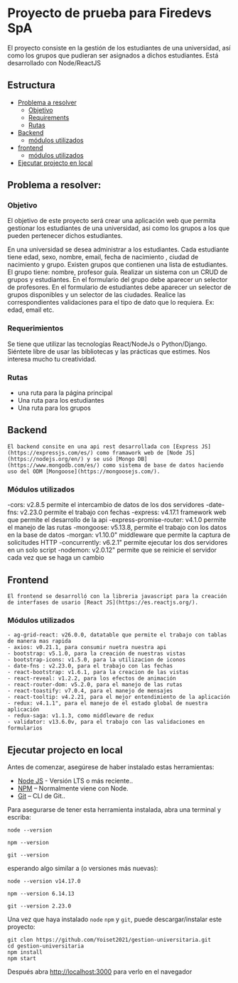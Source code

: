 # Proyecto de prueba para Firedevs SpA

El proyecto consiste en la gestión de los estudiantes de una universidad, así como los grupos que pudieran ser asignados a dichos estudiantes. Está desarrollado con Node/ReactJS

## Estructura

- [Problema a resolver](#problema-a-resolver)
  - [Objetivo](#objetivo)
  - [Requirements](#requirements)
  - [Rutas](#rutas)
- [Backend](#backend)
  - [módulos utilizados](#modulos-utilizados)
- [frontend](#frontend)
  - [módulos utilizados](#modulos-utilizados)
- [Ejecutar projecto en local](#ejecutar-projecto-en-local)

## Problema a resolver:

### Objetivo

El objetivo de este proyecto será crear una aplicación web que permita gestionar los estudiantes de una universidad, asi como los grupos a los que pueden pertenecer dichos estudiantes.

En una universidad se desea administrar a los estudiantes.
Cada estudiante tiene edad, sexo, nombre, email, fecha de nacimiento , ciudad de
nacimiento y grupo.
Existen grupos que contienen una lista de estudiantes. El grupo tiene: nombre, profesor guía.
Realizar un sistema con un CRUD de grupos y estudiantes.
En el formulario del grupo debe aparecer un selector de profesores.
En el formulario de estudiantes debe aparecer un selector de grupos disponibles y un
selector de las ciudades.
Realice las correspondientes validaciones para el tipo de dato que lo requiera. Ex: edad, email
etc.

### Requerimientos

Se tiene que utilizar las tecnologías React/NodeJs o Python/Django. Siéntete libre de usar las bibliotecas y las prácticas que estimes. Nos interesa mucho tu creatividad.

### Rutas

- una ruta para la página principal
- Una ruta para los estudiantes
- Una ruta para los grupos

## Backend

    El backend consite en una api rest desarrollada con [Express JS](https://expressjs.com/es/) como framawork web de [Node JS](https://nodejs.org/en/) y se usó [Mongo DB](https://www.mongodb.com/es/) como sistema de base de datos haciendo uso del ODM [Mongoose](https://mongoosejs.com/).

### Módulos utilizados

-cors: v2.8.5 permite el intercambio de datos de los dos servidores
-date-fns: v2.23.0 permite el trabajo con fechas
-express: v4.17.1 framework web que permite el desarrollo de la api
-express-promise-router: v4.1.0 permite el manejo de las rutas
-mongoose: v5.13.8, permite el trabajo con los datos en la base de datos
-morgan: v1.10.0" middleware que permite la captura de solicitudes HTTP
-concurrently: v6.2.1" permite ejecutar los dos servidores en un solo script
-nodemon: v2.0.12" permite que se reinicie el servidor cada vez que se haga un cambio

## Frontend

    El frontend se desarrolló con la libreria javascript para la creación de interfases de usario [React JS](https://es.reactjs.org/).

### Módulos utilizados

    - ag-grid-react: v26.0.0, datatable que permite el trabajo con tablas de manera mas rapida
    - axios: v0.21.1, para consumir nuetra nuestra api
    - bootstrap: v5.1.0, para la creación de nuestras vistas
    - bootstrap-icons: v1.5.0, para la utilizacion de iconos
    - date-fns : v2.23.0, para el trabajo con las fechas
    - react-bootstrap: v1.6.1, para la creacion de las vistas
    - react-reveal: v1.2.2, para los efectos de animación
    - react-router-dom: v5.2.0, para el manejo de las rutas
    - react-toastify: v7.0.4, para el manejo de mensajes
    - react-tooltip: v4.2.21, para el mejor entendimiento de la aplicación
    - redux: v4.1.1", para el manejo de el estado global de nuestra aplicación
    - redux-saga: v1.1.3, como middleware de redux
    - validator: v13.6.0v, para el trabajo con las validaciones en formularios

## Ejecutar projecto en local

Antes de comenzar, asegúrese de haber instalado estas herramientas:

- [Node JS](https://nodejs.org/en/) - Versión LTS o más reciente..
- [NPM](https://www.npmjs.com/) – Normalmente viene con Node.
- [Git](https://git-scm.com/) – CLI de Git..

Para asegurarse de tener esta herramienta instalada, abra una terminal y escriba:

```
node --version
```

```
npm --version
```

```
git --version
```

esperando algo similar a (o versiones más nuevas):

```
node --version v14.17.0
```

```
npm --version 6.14.13
```

```
git --version 2.23.0
```

Una vez que haya instalado `node` `npm` y `git`, puede descargar/instalar este proyecto:

```
git clon https://github.com/Yoiset2021/gestion-universitaria.git
cd gestion-universitaria
npm install
npm start
```

Después abra [http://localhost:3000](http://localhost:3000) para verlo en el navegador
